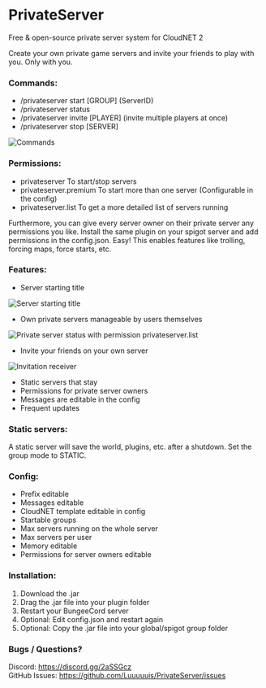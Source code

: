 # PrivateServer
Free & open-source private server system for CloudNET 2

Create your own private game servers and invite your friends to play with you. Only with you.

### Commands:
+ /privateserver start [GROUP] (ServerID)
+ /privateserver status
+ /privateserver invite [PLAYER] (invite multiple players at once)
+ /privateserver stop [SERVER] 

![Commands](https://i.ibb.co/SNBKw1M/image.png "Commands")

### Permissions:
+ privateserver To start/stop servers
+ privateserver.premium To start more than one server (Configurable in the config)
+ privateserver.list To get a more detailed list of servers running

Furthermore, you can give every server owner on their private server any permissions you like.
Install the same plugin on your spigot server and add permissions in the config.json. Easy!
This enables features like trolling, forcing maps, force starts, etc.

### Features:
+ Server starting title 

![Server starting title](https://i.ibb.co/XjgG569/image.png "Server starting title")

+ Own private servers manageable by users themselves

![Private server status with permission privateserver.list](https://i.ibb.co/m9DXTWc/image.png "List of private servers")

+ Invite your friends on your own server

![Invitation receiver](https://i.ibb.co/VtmQBtg/image.png "invitation")

+ Static servers that stay
+ Permissions for private server owners
+ Messages are editable in the config
+ Frequent updates

### Static servers:
A static server will save the world, plugins, etc. after a shutdown. Set the group mode to STATIC. 

### Config:
+ Prefix editable
+ Messages editable
+ CloudNET template editable in config
+ Startable groups
+ Max servers running on the whole server
+ Max servers per user
+ Memory editable
+ Permissions for server owners editable

### Installation:
1. Download the .jar
2. Drag the .jar file into your plugin folder
3. Restart your BungeeCord server
4. Optional: Edit config.json and restart again
5. Optional: Copy the .jar file into your global/spigot group folder 

### Bugs / Questions?
Discord: https://discord.gg/2aSSGcz  
GitHub Issues: https://github.com/Luuuuuis/PrivateServer/issues
